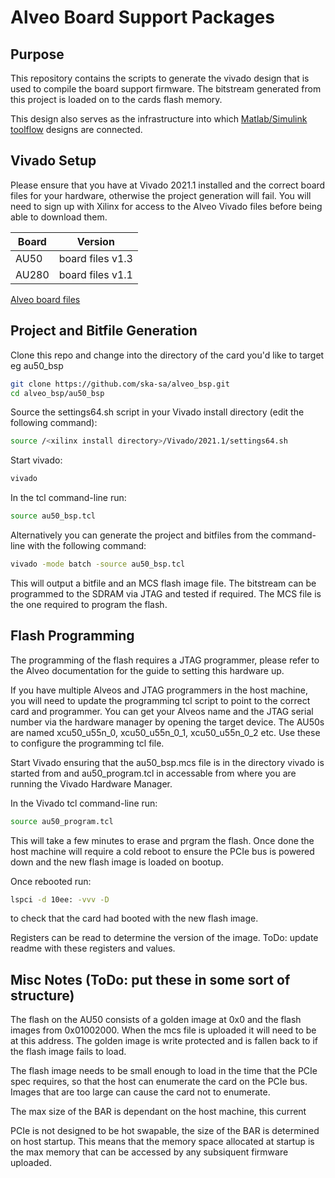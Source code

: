 # Alveo Board Support Packages

## Purpose

This repository contains the scripts to generate the vivado design that is used to compile the board support firmware. The bitstream generated from this project is loaded on to the cards flash memory.

This design also serves as the infrastructure into which [Matlab/Simulink toolflow](www.github.com/ska-sa/mlib_devel) designs are connected.


## Vivado Setup

Please ensure that you have at Vivado 2021.1 installed and the correct board files for your hardware, otherwise the project generation will fail. You will need to sign up with Xilinx for access to the Alveo Vivado files before being able to download them.

| Board | Version         |
|-------|-----------------|
|AU50   | board files v1.3|
|AU280  | board files v1.1|

[Alveo board files](https://www.xilinx.com/member/alveo-vivado.html)


## Project and Bitfile Generation

Clone this repo and change into the directory of the card you'd like to target eg au50_bsp

```bash
git clone https://github.com/ska-sa/alveo_bsp.git
cd alveo_bsp/au50_bsp
```

Source the settings64.sh script in your Vivado install directory (edit the following command):

```bash
source /<xilinx install directory>/Vivado/2021.1/settings64.sh
```

Start vivado:
```bash
vivado
```

In the tcl command-line run:
```bash
source au50_bsp.tcl
```

Alternatively you can generate the project and bitfiles from the command-line with the following command:
```bash
vivado -mode batch -source au50_bsp.tcl
```

This will output a bitfile and an MCS flash image file. The bitstream can be programmed to the SDRAM via JTAG and tested if required. The MCS file is the one required to program the flash.

## Flash Programming

The programming of the flash requires a JTAG programmer, please refer to the Alveo documentation for the guide to setting this hardware up.

If you have multiple Alveos and JTAG programmers in the host machine, you will need to update the programming tcl script to point to the correct card and programmer. You can get your Alveos name and the JTAG serial number via the hardware manager by opening the target device. The AU50s are named xcu50_u55n_0, xcu50_u55n_0_1, xcu50_u55n_0_2 etc. Use these to configure the programming tcl file.

Start Vivado ensuring that the au50_bsp.mcs file is in the directory vivado is started from and au50_program.tcl in accessable from where you are running the Vivado Hardware Manager.

In the Vivado tcl command-line run:
```bash
source au50_program.tcl
```

This will take a few minutes to erase and prgram the flash. Once done the host machine will require a cold reboot to ensure the PCIe bus is powered down and the new flash image is loaded on bootup. 

Once rebooted run:
```bash
lspci -d 10ee: -vvv -D
```
to check that the card had booted with the new flash image.

Registers can be read to determine the version of the image. 
ToDo: update readme with these registers and values.

## Misc Notes (ToDo: put these in some sort of structure)

The flash on the AU50 consists of a golden image at 0x0 and the flash images from 0x01002000. When the mcs file is uploaded it will need to be at this address. The golden image is write protected and is fallen back to if the flash image fails to load.

The flash image needs to be small enough to load in the time that the PCIe spec requires, so that the host can enumerate the card on the PCIe bus. Images that are too large can cause the card not to enumerate.

The max size of the BAR is dependant on the host machine, this current

PCIe is not designed to be hot swapable, the size of the BAR is determined on host startup. This means that the memory space allocated at startup is the max memory that can be accessed by any subsiquent firmware uploaded. 
